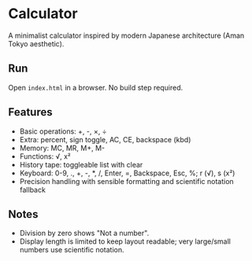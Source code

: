 # Calculator

A minimalist calculator inspired by modern Japanese architecture (Aman Tokyo aesthetic).

## Run

Open `index.html` in a browser. No build step required.

## Features

- Basic operations: +, -, ×, ÷
- Extra: percent, sign toggle, AC, CE, backspace (kbd)
- Memory: MC, MR, M+, M-
- Functions: √, x²
- History tape: toggleable list with clear
- Keyboard: 0-9, ., +, -, *, /, Enter, =, Backspace, Esc, %; r (√), s (x²)
- Precision handling with sensible formatting and scientific notation fallback

## Notes

- Division by zero shows "Not a number".
- Display length is limited to keep layout readable; very large/small numbers use scientific notation.




